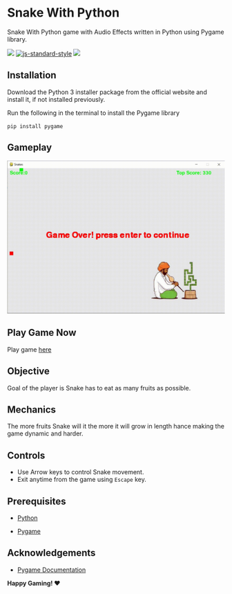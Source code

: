 # Snake With Python

Snake With Python game with Audio Effects written in Python using Pygame library.

[![](https://img.shields.io/badge/contributions-welcome-brightgreen.svg)]() [![js-standard-style](https://img.shields.io/badge/code%20style-standard-brightgreen.svg)](https://peps.python.org/pep-0008/)  [![](https://img.shields.io/badge/download-releases-brightgreen.svg)](https://github.com/Nikhilhaspe/Alien-Invasion-Game)
## Installation

Download the Python 3 installer package from the official website and install it, if not installed previously.

Run the following in the terminal to install the Pygame library

```
pip install pygame
```

## Gameplay

![gameplay.gif](Images/gif/gameplay.gif)

## Play Game Now

Play game [here](https://replit.com/@nicks111/Snake-With-Python-1?v=1)

## Objective

Goal of the player is Snake has to eat as many fruits as possible.

## Mechanics

The more fruits Snake will it the more it will grow in length hance making the game
dynamic and harder.

## Controls

* Use Arrow keys to control Snake movement.
* Exit anytime from the game using `Escape` key.
## Prerequisites

- [Python](https://www.python.org/)
    
- [Pygame](https://www.pygame.org/wiki/GettingStarted)
## Acknowledgements

- [Pygame Documentation](https://www.pygame.org/docs/)

**Happy Gaming! ❤**
